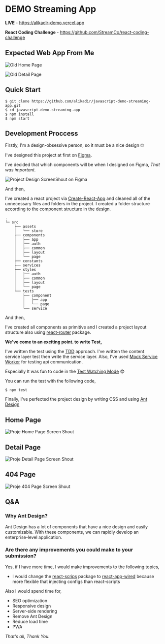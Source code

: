 
# DEMO Streaming App

**LIVE** - https://alikadir-demo.vercel.app

**React Coding Challenge** - https://github.com/StreamCo/react-coding-challenge

## Expected Web App From Me

![Old Home Page](https://github.com/alikadir/javascript-demo-streaming-app/blob/main/screenshots/old-home-page.jpg?raw=true)

![Old Detail Page](https://github.com/alikadir/javascript-demo-streaming-app/blob/main/screenshots/old-detail-page.jpg?raw=true)

## Quick Start 

```shell
$ git clone https://github.com/alikadir/javascript-demo-streaming-app.git
$ cd javascript-demo-streaming-app
$ npm install
$ npm start
```
## Development Proccess
Firstly, I'm a design-obsessive person, so it must be a nice design 🤓

I've designed this project at first on [Figma](https://www.figma.com).

I've decided that which components will be when I designed on Figma,
_That was important._

![Project Design ScreenShout on Figma](https://github.com/alikadir/javascript-demo-streaming-app/blob/main/screenshots/figma.jpg?raw=true)


And then,

I've created a react project via [Create-React-App](https://create-react-app.dev) 
and cleaned all of the unnecessary files and folders in the project.
I created a folder structure according to the component structure in the design. 

```
.  
└─ src
    ├── assets
    │   └── store
    ├── components
    │   ├── app
    │   ├── auth
    │   ├── common
    │   ├── layout
    │   └── page
    ├── constants
    ├── services
    ├── styles
    │   ├── auth
    │   ├── common
    │   ├── layout
    │   └── page
    └── tests
        ├── component
        │   ├── app
        │   └── page
        └── service
```


And then,

I've created all components as primitive and I created a project layout structure also using [react-router](https://reactrouter.com) package.

**We've come to an exciting point. 
to write Test,**

I've written the test using the [TDD](https://en.wikipedia.org/wiki/Test-driven_development) approach.
I've written the content service layer test then write the service layer.
Also, I've used [Mock Service Worker](https://mswjs.io) for testing api communication.

Especially It was fun to code in the [Test Watching Mode](https://jestjs.io/docs/en/cli#--watchall) 😎


You can run the test with the following code,

```shell
$ npm test
```

Finally, I've perfected the project design by writing CSS and using [Ant Design](https://ant.design)

## Home Page
![Proje Home Page Screen Shout](https://github.com/alikadir/javascript-demo-streaming-app/blob/main/screenshots/new-home-page.jpg?raw=true)

## Detail Page
![Proje Detail Page Screen Shout](https://github.com/alikadir/javascript-demo-streaming-app/blob/main/screenshots/new-detail-page.jpg?raw=true)

## 404 Page
![Proje 404 Page Screen Shout](https://github.com/alikadir/javascript-demo-streaming-app/blob/main/screenshots/new-404-page.jpg?raw=true)




## Q&A

### Why Ant Design?

Ant Design has a lot of components that have a nice design and easily customizable.
With these components, we can rapidly develop an enterprise-level application.

### Are there any improvements you could make to your submission?

Yes, if I have more time, I would make improvements to the following topics, 

- I would change the [react-scrips](https://create-react-app.dev/docs/updating-to-new-releases/) package to [react-app-wired](https://github.com/timarney/react-app-rewired) because more flexible that injecting configs than react-scripts

Also I would spend time for,
- SEO optimization
- Responsive design 
- Server-side rendering
- Remove Ant Design
- Reduce load time 
- PWA 



_That's all,
Thank You._

